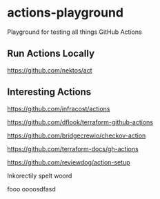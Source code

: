 # actions-playground

Playground for testing all things GitHub Actions

## Run Actions Locally

https://github.com/nektos/act

## Interesting Actions

https://github.com/infracost/actions

https://github.com/dflook/terraform-github-actions

https://github.com/bridgecrewio/checkov-action

https://github.com/terraform-docs/gh-actions

https://github.com/reviewdog/action-setup


Inkorectily spelt woord


fooo
oooosdfasd